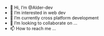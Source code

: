 - 👋 Hi, I’m @Alder-dev
- 👀 I’m interested in web dev
- 🌱 I’m currently cross platform development
- 💞️ I’m looking to collaborate on ...
- 📫 How to reach me ...

<!---
Alder-dev/Alder-dev is a ✨ special ✨ repository because its `README.md` (this file) appears on your GitHub profile.
You can click the Preview link to take a look at your changes.
--->

